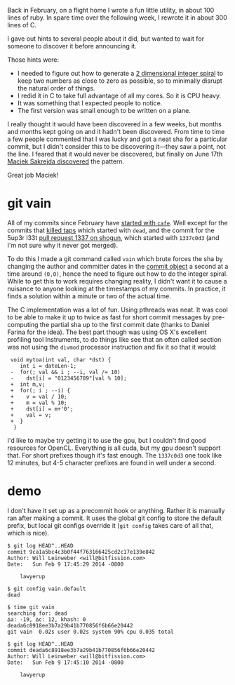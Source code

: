 Back in February, on a flight home I wrote a fun little utility, in about 100 lines of ruby. In spare time over the following week, I rewrote it in about 300 lines of C.

I gave out hints to several people about it did, but wanted to wait for someone to discover it before announcing it.

Those hints were:

* I needed to figure out how to generate a [2 dimensional integer spiral](http://2000clicks.com/mathhelp/CountingRationalsSquareSpiral1.aspx) to keep two numbers as close to zero as possible, so to minimally disrupt the natural order of things.
* I redid it in C to take full advantage of all my cores. So it is CPU heavy.
* It was something that I expected people to notice.
* The first version was small enough to be written on a plane.

I really thought it would have been discovered in a few weeks, but months and months kept going on and it hadn't been discovered. From time to time a few people commented that I was lucky and got a neat sha for a particular commit, but I didn't consider this to be discovering it—they saw a point, not the line. I feared that it would never be discovered, but finally on June 17th [Maciek Sakrejda discovered][twit] the pattern.

Great job Maciek!

[twit]: https://twitter.com/deafbybeheading/status/479131436369207296

# git vain

All of my commits since February have [started with `cafe`][pge]. Well except for the commits that [killed taps][taps] which started with `dead`, and the commit for the 5up3r l33t [pull request 1337 on shogun][leet], which started with `1337c0d3` (and I'm not sure why it never got merged).

[pge]: https://github.com/heroku/heroku-pg-extras/commits/master?author=will
[taps]: https://github.com/heroku/taps-archive/commits/master?author=will
[leet]: https://github.com/heroku/shogun/pull/1337/commits

To do this I made a git command called `vain` which brute forces the sha by changing the author and committer dates in the [commit object][co] a second at a time around `(0,0)`, hence the need to figure out how to do the integer spiral.  While to get this to work requires changing reality, I didn't want it to cause a nuisance to anyone looking at the timestamps of my commits. In practice, it finds a solution within a minute or two of the actual time.

The C implementation was a lot of fun. Using pthreads was neat. It was cool to be able to make it up to twice as fast for short commit messages by pre-computing the partial sha up to the first commit date (thanks to Daniel Farina for the idea). The best part though was using OS X's excellent profiling tool Instruments, to do things like see that an often called section was not using the `divmod` processor instruction and fix it so that it would:

```
 void mytoa(int val, char *dst) {
    int i = dateLen-1;
 -  for(; val && i ; --i, val /= 10)
 -    dst[i] = "0123456789"[val % 10];
 +  int m,v;
 +  for(; i ; --i) {
 +    v = val / 10;
 +    m = val % 10;
 +    dst[i] = m+'0';
 +    val = v;
 +  }
  }
```

I'd like to maybe try getting it to use the gpu, but I couldn't find good resources for OpenCL. Everything is all cuda, but my gpu doesn't support that. For short prefixes though it's fast enough. The `1337c0d3` one took like 12 minutes, but 4-5 character prefixes are found in well under a second.

[co]: http://git-scm.com/book/en/Git-Internals-Git-Objects#Commit-Objects

# demo

I don't have it set up as a precommit hook or anything. Rather it is manually ran after making a commit. It uses the global git config to store the default prefix, but local git configs override it (`git config` takes care of all that, which is nice).

```
$ git log HEAD^..HEAD
commit 9ca1a5bc4c3b0f44f763166425cd2c17e139e842
Author: Will Leinweber <will@bitfission.com>
Date:   Sun Feb 9 17:45:29 2014 -0800

    lawyerup

$ git config vain.default
dead

$ time git vain
searching for: dead
∆a: -19, ∆c: 12, khash: 0
deada6c8918ee3b7a29b41b770856f6b66e20442
git vain  0.02s user 0.02s system 90% cpu 0.035 total

$ git log HEAD^..HEAD
commit deada6c8918ee3b7a29b41b770856f6b66e20442
Author: Will Leinweber <will@bitfission.com>
Date:   Sun Feb 9 17:45:10 2014 -0800

    lawyerup
```

